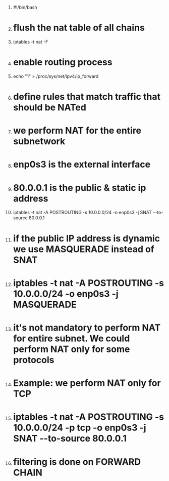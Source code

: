 1.  #!/bin/bash

3.  # flush the nat table of all chains
4.  iptables -t nat -F

7.  # enable routing process
8.  echo "1" > /proc/sys/net/ipv4/ip_forward

11.  # define rules that match traffic that should be NATed
12.  # we perform NAT for the entire subnetwork
13.  # enp0s3 is the external interface
14.  # 80.0.0.1 is the public & static ip address
15.  iptables -t nat -A POSTROUTING -s 10.0.0.0/24 -o enp0s3 -j SNAT --to-source 80.0.0.1

18.  # if the public IP address is dynamic we use MASQUERADE instead of SNAT
19.  # iptables -t nat -A POSTROUTING -s 10.0.0.0/24 -o enp0s3 -j MASQUERADE

22.  # it's not mandatory to perform NAT for entire subnet. We could perform NAT only for some protocols
23.  # Example: we perform NAT only for TCP
24.  # iptables -t nat -A POSTROUTING -s 10.0.0.0/24 -p tcp -o enp0s3 -j SNAT --to-source 80.0.0.1

26.  # filtering is done on FORWARD CHAIN